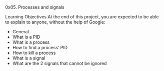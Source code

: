 0x05. Processes and signals

Learning Objectives
At the end of this project, you are expected to be able to explain to anyone, without the help of Google:

- General
- What is a PID
- What is a process
- How to find a process’ PID
- How to kill a process
- What is a signal
- What are the 2 signals that cannot be ignored
